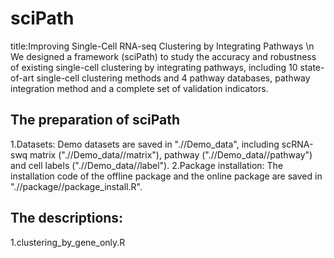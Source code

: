 # sciPath
title:Improving Single-Cell RNA-seq Clustering by Integrating Pathways \n
We designed a framework (sciPath) to study the accuracy and robustness of existing single-cell clustering by integrating pathways, including 10 state-of-art single-cell clustering methods and 4 pathway databases, pathway integration method and a complete set of validation indicators.

## The preparation of sciPath
1.Datasets: 
  Demo datasets are saved in ".//Demo_data", including scRNA-swq matrix (".//Demo_data//matrix"), pathway (".//Demo_data//pathway") and cell labels (".//Demo_data//label").
2.Package installation:
  The installation code of the offline package and the online package are saved in ".//package//package_install.R".
 
## The descriptions:
1.clustering_by_gene_only.R

